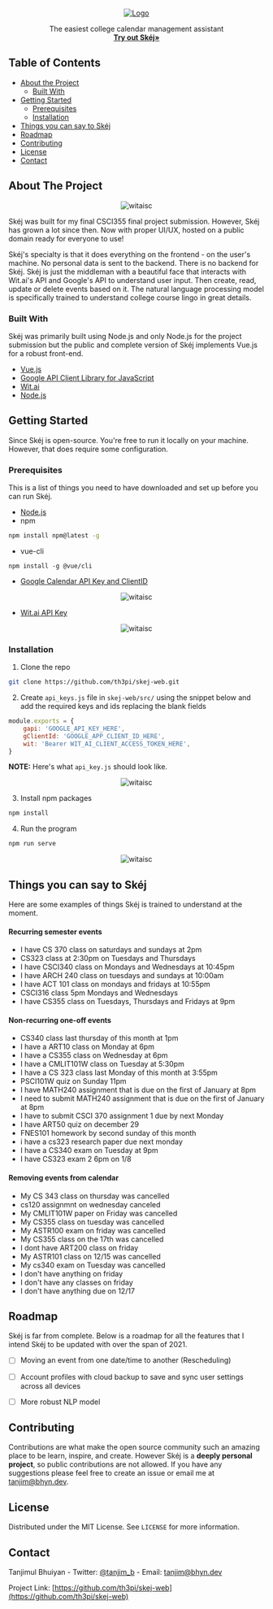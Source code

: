 
<!-- PROJECT LOGO -->
<br />
<p align="center">
  <a href="https://skej.bhyn.dev">
    <img src="https://i.imgur.com/fN4gNWI.png" alt="Logo" >
  </a>
  <p align="center">
    The easiest college calendar management assistant
    <br />
    <a href="https:/skej.bhyn.dev"><strong>Try out Skéj»</strong></a>
</p>

<!-- TABLE OF CONTENTS -->
## Table of Contents

* [About the Project](#about-the-project)
  * [Built With](#built-with)
* [Getting Started](#getting-started)
  * [Prerequisites](#prerequisites)
  * [Installation](#installation)
* [Things you can say to Skéj](#things-you-can-say-to-skéj)
* [Roadmap](#roadmap)
* [Contributing](#contributing)
* [License](#license)
* [Contact](#contact)

<!-- ABOUT THE PROJECT -->
## About The Project

<p align="center">
    <img src="https://i.imgur.com/dlgzUiD.png" alt="witaisc">
</p>

Skéj was built for my final CSCI355 final project submission. However, Skéj has grown a lot since then. Now with proper UI/UX, hosted on a public domain ready for everyone to use!

Skéj's specialty is that it does everything on the frontend - on the user's machine. No personal data is sent to the backend. There is no backend for Skéj. Skéj is just the middleman with a beautiful face that interacts with Wit.ai's API and Google's API to understand user input. Then create, read, update or delete events based on it. The natural language processing model is specifically trained to understand college course lingo in great details.

### Built With
Skéj was primarily built using Node.js and only Node.js for the project submission but the public and complete version of Skéj implements Vue.js for a robust front-end.
* [Vue.js](https://vuejs.org/)
* [Google API Client Library for JavaScript](https://github.com/google/google-api-javascript-client)
* [Wit.ai](https://wit.ai/)
* [Node.js](https://nodejs.org/en/)



<!-- GETTING STARTED -->
## Getting Started

Since Skéj is open-source. You're free to run it locally on your machine. However, that does require some configuration.

### Prerequisites

This is a list of things you need to have downloaded and set up before you can run Skéj.
* [Node.js](https://nodejs.org/en/)
* npm
```sh
npm install npm@latest -g
```
* vue-cli
```
npm install -g @vue/cli
```
* [Google Calendar API Key and ClientID](https://console.developers.google.com/apis/library/calendar-json.googleapis.com)

<p align="center">
    <img src="https://i.imgur.com/vqsOxFh.png" alt="witaisc">
</p>

* [Wit.ai API Key](https://wit.ai/)
<p align="center">
    <img src="https://i.imgur.com/1nbbiJh.png" alt="witaisc">
</p>

### Installation

1. Clone the repo 
```sh
git clone https://github.com/th3pi/skej-web.git
```
2. Create `api_keys.js` file in `skej-web/src/` using the snippet below and add the required keys and ids replacing the blank fields
```js
module.exports = {
    gapi: 'GOOGLE_API_KEY_HERE',
    gClientId: 'GOOGLE_APP_CLIENT_ID_HERE',
    wit: 'Bearer WIT_AI_CLIENT_ACCESS_TOKEN_HERE',
}
```

**NOTE:** Here's what `api_key.js` should look like.
<p align="center">
    <img src="https://i.imgur.com/9bOQNwA.png" alt="witaisc">
</p>


3. Install npm packages
```sh
npm install
```
4. Run the program
```sh
npm run serve
```
<p align="center">
    <img src="https://i.imgur.com/7qa8OY7.png" alt="witaisc">
</p>

<!-- USAGE EXAMPLES -->
## Things you can say to Skéj

Here are some examples of things Skéj is trained to understand at the moment.

#### Recurring semester events
- I have CS 370 class on saturdays and sundays at 2pm
- CS323 class at 2:30pm on Tuesdays and Thursdays
- I have CSCI340 class on Mondays and Wednesdays at 10:45pm
- I have ARCH 240 class on tuesdays and sundays at 10:00am
- I have ACT 101 class on mondays and fridays at 10:55pm
- CSCI316 class 5pm Mondays and Wednesdays
- I have CS355 class on Tuesdays, Thursdays and Fridays at 9pm

#### Non-recurring one-off events

- CS340 class last thursday of this month at 1pm
- I have a ART10 class on Monday at 6pm
- I have a CS355 class on Wednesday at 6pm
- I have a CMLIT101W class on Tuesday at 5:30pm
- I have a CS 323 class last Monday of this month at 3:55pm
- PSCI101W quiz on Sunday 11pm
- I have MATH240 assignment that is due on the first of January at 8pm
- I need to submit MATH240 assignment that is due on the first of January at 8pm
- I have to submit CSCI 370 assignment 1 due by next Monday
- I have ART50 quiz on december 29
- FNES101 homework by second sunday of this month
- i have a cs323 research paper due next monday
- I have a CS340 exam on Tuesday at 9pm
- I have CS323 exam 2 6pm on 1/8

#### Removing events from calendar

- My CS 343 class on thursday was cancelled
- cs120 assignmnt on wednesday canceled
- My CMLIT101W paper on Friday was cancelled
- My CS355 class on tuesday was cancelled
- My ASTR100 exam on friday was cancelled
- My CS355 class on the 17th was cancelled
- I dont have ART200 class on friday
- My ASTR101 class on 12/15 was cancelled
- My cs340 exam on Tuesday was cancelled
- I don't have anything on friday
- I don't have any classes on friday
- I don't have anything due on 12/17

<!-- ROADMAP -->
## Roadmap

Skéj is far from complete. Below is a roadmap for all the features that I intend Skéj to be updated with over the span of 2021.
- [ ] Moving an event from one date/time to another (Rescheduling)
- [ ] Account profiles with cloud backup to save and sync user settings across all devices
- [ ] More robust NLP model


<!-- CONTRIBUTING -->
## Contributing

Contributions are what make the open source community such an amazing place to be learn, inspire, and create. However Skéj is a **deeply personal project**, so public contributions are not allowed. If you have any suggestions please feel free to create an issue or email me at tanjim@bhyn.dev.

<!-- LICENSE -->
## License
Distributed under the MIT License. See `LICENSE` for more information.

<!-- CONTACT -->
## Contact

Tanjimul Bhuiyan - Twitter: [@tanjim_b](https://twitter.com/tanjim_b) - Email: tanjim@bhyn.dev

Project Link: [https://github.com/th3pi/skej-web](https://github.com/th3pi/skej-web)
